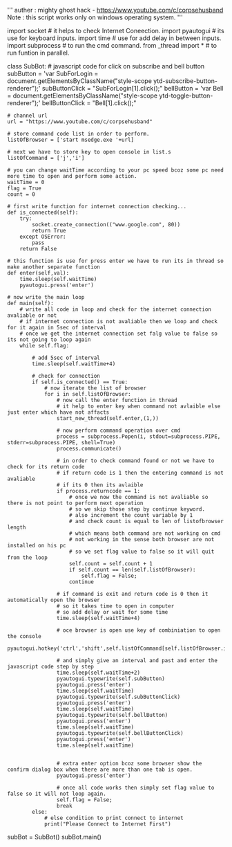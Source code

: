 '''
auther : mighty ghost hack - https://www.youtube.com/c/corpsehusband
Note : this script works only on windows operating system.
'''

import socket # it helps to check Internet Coneection.
import pyautogui # its use for keyboard inputs.
import time # use for add delay in between inputs.
import subprocess # to run the cmd command.
from _thread import * # to run funtion in parallel.

class SubBot:
    # javascript code for click on subscribe and bell button
    subButton = 'var SubForLogin = document.getElementsByClassName("style-scope ytd-subscribe-button-renderer");'
    subButtonClick = "SubForLogin[1].click();"
    bellButton = 'var Bell = document.getElementsByClassName("style-scope ytd-toggle-button-renderer");'
    bellButtonClick = "Bell[1].click();"    

    # channel url 
    url = "https://www.youtube.com/c/corpsehusband"

    # store command code list in order to perform.
    listOfBrowser = ['start msedge.exe '+url]

    # next we have to store key to open console in list.s
    listOfCommand = ['j','i']

    # you can change waitTime according to your pc speed bcoz some pc need more time to open and perform some action.
    waitTime = 0
    flag = True
    count = 0

    # first write function for internet connection checking...
    def is_connected(self):
        try:
            socket.create_connection(("www.google.com", 80))
            return True
        except OSError:
            pass
        return False

    # this function is use for press enter we have to run its in thread so make another separate function
    def enter(self,val):
        time.sleep(self.waitTime)
        pyautogui.press('enter')

    # now write the main loop    
    def main(self):
        # write all code in loop and check for the internet connection avaliable or not
        # if internet connection is not avaliable then we loop and check for it again in 5sec of interval
        # once we get the internet connection set falg value to false so its not going to loop again
        while self.flag:

            # add 5sec of interval
            time.sleep(self.waitTime+4)

            # check for connection
            if self.is_connected() == True:
                # now iterate the list of browser
                for i in self.listOfBrowser:
                    # now call the enter function in thread
                    # it help to enter key when command not avlaible else just enter which have not affacts
                    start_new_thread(self.enter,(1,))

                    # now perform command operation over cmd
                    process = subprocess.Popen(i, stdout=subprocess.PIPE, stderr=subprocess.PIPE, shell=True)
                    process.communicate()

                    # in order to check command found or not we have to check for its return code
                    # if return code is 1 then the entering command is not avaliable
                    # if its 0 then its avlaible
                    if process.returncode == 1:
                        # once we now the command is not avaliable so there is not point to perform next operation
                        # so we skip those step by continue keyword.
                        # also increment the count variable by 1
                        # and check count is equal to len of listofbrowser length
                        # which means both command are not working on cmd
                        # not working in the sense both browser are not installed on his pc
                        # so we set flag value to false so it will quit from the loop
                        self.count = self.count + 1
                        if self.count == len(self.listOfBrowser):
                            self.flag = False;
                        continue

                    # if command is exit and return code is 0 then it automatically open the browser
                    # so it takes time to open in computer
                    # so add delay or wait for some time
                    time.sleep(self.waitTime+4)

                    # oce browser is open use key of combiniation to open the console
                    pyautogui.hotkey('ctrl','shift',self.listOfCommand[self.listOfBrowser.index(i)])

                    # and simply give an interval and past and enter the javascript code step by step
                    time.sleep(self.waitTime+2)
                    pyautogui.typewrite(self.subButton)
                    pyautogui.press('enter')
                    time.sleep(self.waitTime)
                    pyautogui.typewrite(self.subButtonClick)
                    pyautogui.press('enter')
                    time.sleep(self.waitTime)
                    pyautogui.typewrite(self.bellButton)
                    pyautogui.press('enter')
                    time.sleep(self.waitTime)
                    pyautogui.typewrite(self.bellButtonClick)
                    pyautogui.press('enter')
                    time.sleep(self.waitTime)

                    
                    # extra enter option bcoz some browser show the confirm dialog box when there are more than one tab is open.
                    pyautogui.press('enter')

                    # once all code works then simply set flag value to false so it will not loop again.
                    self.flag = False;
                    break
            else:
                # else condition to print connect to internet
                print("Please Connect to Internet First")

subBot = SubBot()
subBot.main()

